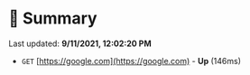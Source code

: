 # 📖 Summary
Last updated: **9/11/2021, 12:02:20 PM**

- `GET` [https://google.com](https://google.com) - **Up** (146ms)
